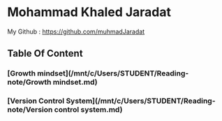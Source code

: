 # **Mohammad Khaled Jaradat**
My Github : https://github.com/muhmadJaradat

## **Table Of Content**
### [Growth mindset](/mnt/c/Users/STUDENT/Reading-note/Growth  mindset.md)

### [Version Control System](/mnt/c/Users/STUDENT/Reading-note/Version control system.md)

